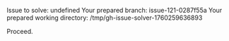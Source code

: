 Issue to solve: undefined
Your prepared branch: issue-121-0287f55a
Your prepared working directory: /tmp/gh-issue-solver-1760259636893

Proceed.